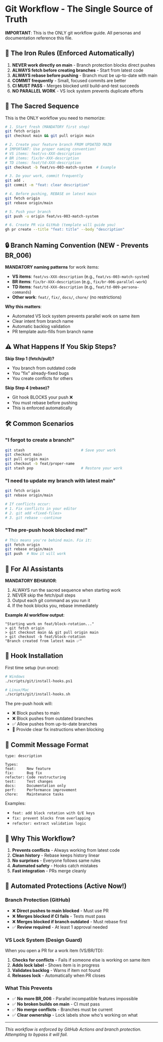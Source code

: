 # Git Workflow - The Single Source of Truth

**IMPORTANT**: This is the ONLY git workflow guide. All personas and documentation reference this file.

## 🚨 The Iron Rules (Enforced Automatically)

1. **NEVER work directly on main** - Branch protection blocks direct pushes
2. **ALWAYS fetch before creating branches** - Start from latest code
3. **ALWAYS rebase before pushing** - Branch must be up-to-date with main
4. **COMMIT frequently** - Small, focused commits are better
5. **CI MUST PASS** - Merges blocked until build-and-test succeeds
6. **NO PARALLEL WORK** - VS lock system prevents duplicate efforts

## 📜 The Sacred Sequence

This is the ONLY workflow you need to memorize:

```bash
# 1. Start fresh (MANDATORY first step)
git fetch origin
git checkout main && git pull origin main

# 2. Create your feature branch FROM UPDATED MAIN
# IMPORTANT: Use proper naming convention!
# VS items: feat/vs-XXX-description
# BR items: fix/br-XXX-description  
# TD items: feat/td-XXX-description
git checkout -b feat/vs-003-match-system  # Example

# 3. Do your work, commit frequently
git add .
git commit -m "feat: clear description"

# 4. Before pushing, REBASE on latest main
git fetch origin
git rebase origin/main

# 5. Push your branch
git push -u origin feat/vs-003-match-system

# 6. Create PR via GitHub (template will guide you)
gh pr create --title "feat: title" --body "description"
```

## 🔒 Branch Naming Convention (NEW - Prevents BR_006)

**MANDATORY naming patterns** for work items:
- **VS items**: `feat/vs-XXX-description` (e.g., `feat/vs-003-match-system`)
- **BR items**: `fix/br-XXX-description` (e.g., `fix/br-006-parallel-work`)
- **TD items**: `feat/td-XXX-description` (e.g., `feat/td-009-persona-commands`)
- **Other work**: `feat/`, `fix/`, `docs/`, `chore/` (no restrictions)

**Why this matters**:
- Automated VS lock system prevents parallel work on same item
- Clear intent from branch name
- Automatic backlog validation
- PR template auto-fills from branch name

## ⚠️ What Happens If You Skip Steps?

**Skip Step 1 (fetch/pull)?**
- You branch from outdated code
- You "fix" already-fixed bugs  
- You create conflicts for others

**Skip Step 4 (rebase)?**
- Git hook BLOCKS your push ❌
- You must rebase before pushing
- This is enforced automatically

## 🛠️ Common Scenarios

### "I forgot to create a branch!"
```bash
git stash                          # Save your work
git checkout main                  
git pull origin main               
git checkout -b feat/proper-name  
git stash pop                      # Restore your work
```

### "I need to update my branch with latest main"
```bash
git fetch origin
git rebase origin/main

# If conflicts occur:
# 1. Fix conflicts in your editor
# 2. git add <fixed-files>
# 3. git rebase --continue
```

### "The pre-push hook blocked me!"
```bash
# This means you're behind main. Fix it:
git fetch origin
git rebase origin/main
git push  # Now it will work
```

## 🤖 For AI Assistants

**MANDATORY BEHAVIOR**:
1. ALWAYS run the sacred sequence when starting work
2. NEVER skip the fetch/pull steps
3. Output each git command as you run it
4. If the hook blocks you, rebase immediately

**Example AI workflow output**:
```
"Starting work on feat/block-rotation..."
> git fetch origin
> git checkout main && git pull origin main  
> git checkout -b feat/block-rotation
"Branch created from latest main ✅"
```

## 🔧 Hook Installation

First time setup (run once):
```bash
# Windows
./scripts/git/install-hooks.ps1

# Linux/Mac
./scripts/git/install-hooks.sh
```

The pre-push hook will:
- ❌ Block pushes to main
- ❌ Block pushes from outdated branches  
- ✅ Allow pushes from up-to-date branches
- 📝 Provide clear fix instructions when blocking

## 📝 Commit Message Format

```
type: description

Types:
feat:     New feature
fix:      Bug fix
refactor: Code restructuring
test:     Test changes
docs:     Documentation only
perf:     Performance improvement
chore:    Maintenance tasks
```

Examples:
- `feat: add block rotation with Q/E keys`
- `fix: prevent blocks from overlapping`
- `refactor: extract validation logic`

## 🚀 Why This Workflow?

1. **Prevents conflicts** - Always working from latest code
2. **Clean history** - Rebase keeps history linear
3. **No surprises** - Everyone follows same rules
4. **Automated safety** - Hooks catch mistakes
5. **Fast integration** - PRs merge cleanly

## 🤖 Automated Protections (Active Now!)

### Branch Protection (GitHub)
- ❌ **Direct pushes to main blocked** - Must use PR
- ❌ **Merges blocked if CI fails** - Tests must pass
- ❌ **Merges blocked if branch outdated** - Must rebase first
- ✅ **Review required** - At least 1 approval needed

### VS Lock System (Design Guard)
When you open a PR for a work item (VS/BR/TD):
1. **Checks for conflicts** - Fails if someone else is working on same item
2. **Adds lock label** - Shows item is in progress
3. **Validates backlog** - Warns if item not found
4. **Releases lock** - Automatically when PR closes

### What This Prevents
- ✅ **No more BR_006** - Parallel incompatible features impossible
- ✅ **No broken builds on main** - CI must pass
- ✅ **No merge conflicts** - Branches must be current
- ✅ **Clear ownership** - Lock labels show who's working on what

---

*This workflow is enforced by GitHub Actions and branch protection. Attempting to bypass it will fail.*
